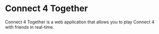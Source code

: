 # Connect 4 Together

Connect 4 Together is a web application that allows you to play Connect 4 with friends in real-time.